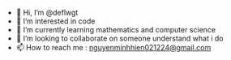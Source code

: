 - 👋 Hi, I’m @deflwgt
- 👀 I’m interested in code
- 🌱 I’m currently learning mathematics and computer science
- 💞️ I’m looking to collaborate on someone understand what i do
- 📫 How to reach me : nguyenminhhien021224@gmail.com


<!---
deflwgt/deflwgt is a ✨ special ✨ repository because its `README.md` (this file) appears on your GitHub profile.
You can click the Preview link to take a look at your changes.
--->

